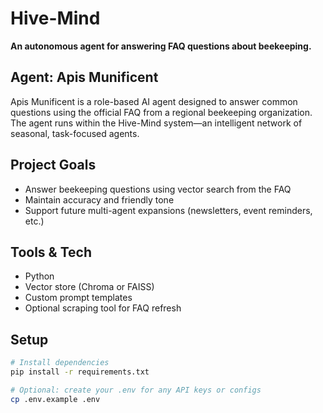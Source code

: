 # Hive-Mind   
**An autonomous agent for answering FAQ questions about beekeeping.**

## Agent: Apis Munificent
Apis Munificent is a role-based AI agent designed to answer common questions using the official FAQ from a regional beekeeping organization. The agent runs within the Hive-Mind system—an intelligent network of seasonal, task-focused agents.

## Project Goals
- Answer beekeeping questions using vector search from the FAQ
- Maintain accuracy and friendly tone
- Support future multi-agent expansions (newsletters, event reminders, etc.)

## Tools & Tech
- Python
- Vector store (Chroma or FAISS)
- Custom prompt templates
- Optional scraping tool for FAQ refresh

## Setup
```bash
# Install dependencies
pip install -r requirements.txt

# Optional: create your .env for any API keys or configs
cp .env.example .env
